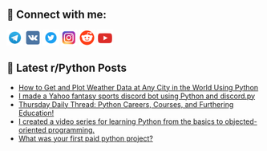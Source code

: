 ## 🔎 Connect with me:
[<img src="https://github.com/bullbesh/bullbesh/blob/main/images/Telegram.png" width="32" height="32" />](https://t.me/bullbesh)
[<img src="https://github.com/bullbesh/bullbesh/blob/main/images/VK.png" width="32" height="32" />](https://vk.com/bullbesh)
[<img src="https://github.com/bullbesh/bullbesh/blob/main/images/Twitter.png" width="32" height="32" />](https://twitter.com/bullbesh1)
[<img src="https://github.com/bullbesh/bullbesh/blob/main/images/Instagram.png" width="32" height="32" />](https://www.instagram.com/bullbesh)
[<img src="https://github.com/bullbesh/bullbesh/blob/main/images/Reddit.png" width="32" height="32" />](https://www.reddit.com/user/bullbesh)
[<img src="https://github.com/bullbesh/bullbesh/blob/main/images/YouTube.png" width="32" height="32" />](https://www.youtube.com/channel/UCtfjRs6uzgq5mfm8S06WTcg)

## 📕 Latest r/Python Posts
<!-- BLOG-POST-LIST:START -->
- [How to Get and Plot Weather Data at Any City in the World Using Python](https://www.reddit.com/r/Python/comments/1660o7p/how_to_get_and_plot_weather_data_at_any_city_in/)
- [I made a Yahoo fantasy sports discord bot using Python and discord.py](https://www.reddit.com/r/Python/comments/165vp8l/i_made_a_yahoo_fantasy_sports_discord_bot_using/)
- [Thursday Daily Thread: Python Careers, Courses, and Furthering Education!](https://www.reddit.com/r/Python/comments/165v1l5/thursday_daily_thread_python_careers_courses_and/)
- [I created a video series for learning Python from the basics to objected-oriented programming.](https://www.reddit.com/r/Python/comments/165unfl/i_created_a_video_series_for_learning_python_from/)
- [What was your first paid python project?](https://www.reddit.com/r/Python/comments/165rfz0/what_was_your_first_paid_python_project/)
<!-- BLOG-POST-LIST:END -->
